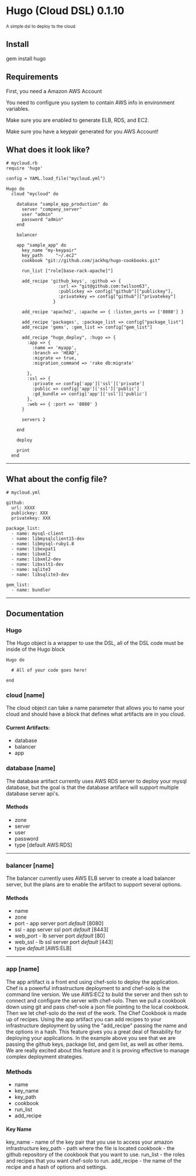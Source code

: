 # Hugo (Cloud DSL) 0.1.10
<small>A simple dsl to deploy to the cloud</small>


## Install

  gem install hugo

## Requirements

First, you need a Amazon AWS Account

You need to configure you system to contain AWS info in environment variables.

Make sure you are enabled to generate ELB, RDS, and EC2.

Make sure you have a keypair generated for you AWS Account!

## What does it look like?

    # mycloud.rb
    require 'hugo'

    config = YAML.load_file("mycloud.yml")
    
    Hugo do
      cloud "mycloud" do
        
        database "sample_app_production" do
          server "company_server"
          user "admin"
          password "admin"
        end

        balancer
        
        app "sample_app" do
          key_name "my-keypair"
          key_path     "~/.ec2"
          cookbook "git://github.com/jackhq/hugo-cookbooks.git"          
          
          run_list ["role[base-rack-apache]"]

          add_recipe 'github_keys', :github => {  
                        :url => "git@github.com:twilson63", 
                        :publickey => config["github"]["publickey"], 
                        :privatekey => config["github"]["privatekey"]
                      }

          add_recipe 'apache2', :apache => { :listen_ports => ['8080'] }

          add_recipe 'packages', :package_list => config["package_list"]
          add_recipe 'gems', :gem_list => config["gem_list"]          
          
          add_recipe "hugo_deploy", :hugo => {
            :app => {
              :name => 'myapp',
              :branch => 'HEAD',
              :migrate => true,
              :migration_command => 'rake db:migrate'
              
            },
            :ssl => {
              :private => config['app']['ssl']['private']
              :public => config['app']['ssl']['public']
              :gd_bundle => config['app']['ssl']['public']
            },
            :web => { :port => '8080' }
          }
          
          servers 2
          
        end
        
        deploy
        
        print
      end

---

## What about the config file?

    # mycloud.yml
    
    github:
      url: XXXX
      publickey: XXX
      privatekey: XXX

    package_list:
      - name: mysql-client
      - name: libmysqlclient15-dev    
      - name: libmysql-ruby1.8
      - name: libexpat1
      - name: libxml2
      - name: libxml2-dev
      - name: libxslt1-dev
      - name: sqlite3
      - name: libsqlite3-dev

    gem_list:
      - name: bundler
    
---

## Documentation

### Hugo

The Hugo object is a wrapper to use the DSL, all of the DSL code must be inside of the Hugo block

    Hugo do
      
      # All of your code goes here!
      
    end
    
### cloud [name]

The cloud object can take a name parameter that allows you to name your cloud and should have a block that defines what artifacts are in you cloud.

#### Current Artifacts:

* database
* balancer
* app

### database [name]

The database artifact currently uses AWS RDS server to deploy your mysql database, but the goal is that the database artiface will support multiple database server api's.

#### Methods

* zone
* server
* user
* password
* type [default AWS:RDS]

---

### balancer [name]

The balancer currently uses AWS ELB server to create a load balancer server, but the plans are to enable the artifact to support several options.

#### Methods

* name
* zone
* port - app server port _default_ [8080]
* ssl - app server ssl port _default_ [8443]
* web_port - lb server port _default_ [80]
* web_ssl - lb ssl server port _default_ [443]
* type _default_ [AWS:ELB]

----

### app [name]

The app artifact is a front end using chef-solo to deploy the application.  Chef is a powerful infrastructure deployment to and chef-solo is the command line version.  We use AWS:EC2 to build the server and then ssh to connect and configure the server with chef-solo.  Then we pull a cookbook down using git and pass chef-sole a json file pointing to the local cookbook.  Then we let chef-solo do the rest of the work.  The Chef Cookbook is made up of recipes.  Using the app artifact you can add recipes to your infrastructure deployment by using the "add_recipe" passing the name and the options in a hash.  This feature gives you a great deal of flexability for deploying your applications.  In the example above you see that we are passing the github keys, package list, and gem list, as well as other items.  We are really excited about this feature and it is proving effective to manage complex deployment strategies.

### Methods

* name
* key_name
* key_path
* cookbook
* run_list
* add_recipe

#### Key Name

key_name - name of the key pair that you use to access your amazon infrastructure
key_path - path where the file is located
cookbook - the github repository of the cookbook that you want to use.
run_list - the roles and recipes that you want chef-solo to run.
add_recipe - the name of the recipe and a hash of options and settings.



